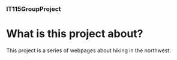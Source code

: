 ### IT115GroupProject
# What is this project about?
This project is a series of webpages about hiking in the northwest.
